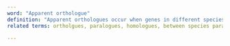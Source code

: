 ```yaml
---
word: "Apparent orthologue"
definition: "Apparent orthologues occur when genes in different species have homology to one another, but we have reason to believe that they are not directly orthologous to each other. For example, this may occur when there has been a gene duplication but in both species we only have one gene. This may be due to gaps in the genome assemblies, gene deletions or degradation to pseudogenes. These genes are actually between species paralogues, but based on our data we cannot say for certain that the two genes are not orthologues that have significantly diverged."
related terms: ortholgues, paralogues, homologues, between species paralogues

---
```


